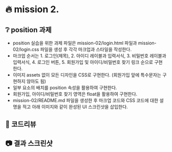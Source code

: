 # :fire: mission 2.

## :grey_question: position 과제
- position 실습을 위한 과제 파일은 mission-02/login.html 파일과 mission-02/login.css 파일을 생성 후 각각 마크업과 스타일을 작성한다.
- 마크업 순서는 1. 로그인(제목), 2. 아이디 레이블과 입력서식, 3. 비밀번호 레이블과 입력서식, 4. 로그인 버튼, 5. 회원가입 및 아이디/비밀번호 찾기 링크 순으로 구현한다.
- 이미지 assets 없이 모든 디자인을 CSS로 구현한다. (회원가입 앞에 특수문자는 구현하지 않아도 됨)
- 일부 요소의 배치를 position 속성을 활용하여 구현한다.
- 회원가입, 아이디/비밀번호 찾기 영역은 float을 활용하여 구현한다.
- mission-02/README.md 파일을 생성한 후 마크업 코드와 CSS 코드에 대한 설명을 적고 아래 이미지와 같이 완성된 UI 스크린샷을 삽입한다.

## :speech_balloon: 코드리뷰

## :camera: 결과 스크린샷
